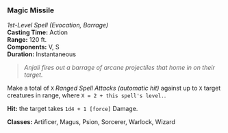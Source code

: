 ### Magic Missile  
*1st-Level Spell (Evocation, Barrage)*  
**Casting Time:** Action  
**Range:** 120 ft.  
**Components:** V, S  
**Duration:** Instantaneous  

> *Anjali fires out a barrage of arcane projectiles that home in on their target.*

Make a total of `X` *Ranged Spell Attacks (automatic hit)* against up to `X` target creatures in range, where `X = 2 + this spell's level.`.

**Hit:** the target takes `1d4 + 1 [force]` Damage.

**Classes:** Artificer, Magus, Psion, Sorcerer, Warlock, Wizard
